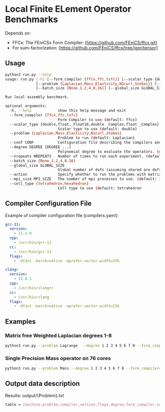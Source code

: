 # Local Finite ELement Operator Benchmarks

Depends on:

- FFCx: The FEniCSx Form Compiler: [https://github.com/FEniCS/ffcx.git]
- For sum-factorization: [https://github.com/FEniCS/ffcx/tree/igor/tensor]

## Usage

```bash
python3 run.py --help
usage: run.py [-h] [--form_compiler {ffcx,ffc,tsfc}] [--scalar_type {double,float,_Float16,double _Complex,float _Complex}]
              [--problem {Laplacian,Mass,Elasticity,N1curl,Stokes}] [--conf CONF] [--degree DEGREE [DEGREE ...]] [--nrepeats NREPEATS]
              [--batch_size {None,1,2,4,8,16}] [--global_size GLOBAL_SIZE] [--action] [--mpi_size MPI_SIZE] [--cell_type {tetrahedron,hexahedron}]

Run local assembly benchmark.

optional arguments:
  -h, --help            show this help message and exit
  --form_compiler {ffcx,ffc,tsfc}
                        Form Compiler to use (default: ffcx)
  --scalar_type {double,float,_Float16,double _Complex,float _Complex}
                        Scalar type to use (default: double)
  --problem {Laplacian,Mass,Elasticity,N1curl,Stokes}
                        Problem to run (default: Laplacian)
  --conf CONF           Configuration file describing the compilers and flags. (default: compilers.yaml)
  --degree DEGREE [DEGREE ...]
                        Polynomial degree to evaluate the operators. (default: range(1, 4))
  --nrepeats NREPEATS   Number of times to run each experiment. (default: 3)
  --batch_size {None,1,2,4,8,16}
  --global_size GLOBAL_SIZE
                        Global number of dofs (assuming shared are dofs are duplicated). (default: 1000000.0)
  --action              Specify whether to run the problems with matrix free approach. (default: False)
  --mpi_size MPI_SIZE   The number of mpi processes to use. (default: 1)
  --cell_type {tetrahedron,hexahedron}
                        Cell type to use (default: tetrahedron
```

## Compiler Configuration File

Example of compiler configuration file (compilers.yaml):

```yaml
gcc-11:
  version:
    - 11.1.0
  cpp:
    - /usr/bin/g++-11
  cc:
    - /usr/bin/gcc-11
  flags:
    - -Ofast -march=native -mprefer-vector-width=256

clang:
  version:
    - 12.0.1
  cpp:
    - /usr/bin/clang++
  cc:
    - /usr/bin/clang
  flags:
    - -Ofast -march=native -mprefer-vector-width=256
```

## Examples

### Matrix free Weighted Laplacian degrees 1-8

```bash
python3 run.py --problem Lagrange  --degree 1 2 3 4 5 6 7 8 --form_compiler=ffcx --action
```

### Single Precision Mass operator on 76 cores

```bash
python3 run.py --problem Mass --degree 1 2 3 4 5 6 7 8 --form_compiler=ffcx --action --mpi_size 76
```

## Output data description

Results:
output/{Problem}.txt

```bash
table = [machine,problem,compiler,version,flags,degree,form_compiler,scalar_type,batch_size,form_rank,cell_type,num_cells,time]
```
